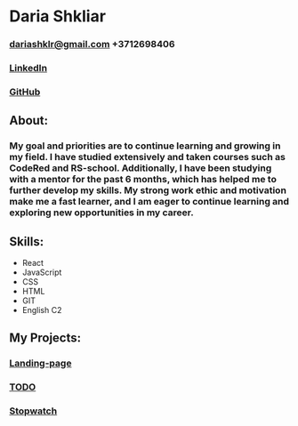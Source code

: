 # Daria Shkliar

### dariashklr@gmail.com +3712698406

### [LinkedIn](//https://www.linkedin.com/in/dshklr/)

### [GitHub](//https://github.com/dshklr)

## About:

### My goal and priorities are to continue learning and growing in my field. I have studied extensively and taken courses such as CodeRed and RS-school. Additionally, I have been studying with a mentor for the past 6 months, which has helped me to further develop my skills. My strong work ethic and motivation make me a fast learner, and I am eager to continue learning and exploring new opportunities in my career.

## Skills:

<ul>
<li>React</li>
<li>JavaScript</li>
<li>CSS</li>
<li>HTML</li>
<li>GIT</li>
<li>English C2</li>
</ul>

## My Projects:

### [Landing-page](//https://dshklr.github.io/landing-page/)

### [TODO](//https://dshklr-todo.netlify.app/)

### [Stopwatch](//https://dshklr.github.io/stopwatch/)
